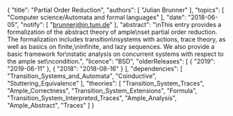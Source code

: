 {
    "title": "Partial Order Reduction",
    "authors": [
        "Julian Brunner"
    ],
    "topics": [
        "Computer science/Automata and formal languages"
    ],
    "date": "2018-06-05",
    "notify": [
        "brunnerj@in.tum.de"
    ],
    "abstract": "\nThis entry provides a formalization of the abstract theory of ample\nset partial order reduction. The formalization includes transition\nsystems with actions, trace theory, as well as basics on finite,\ninfinite, and lazy sequences. We also provide a basic framework for\nstatic analysis on concurrent systems with respect to the ample set\ncondition.",
    "licence": "BSD",
    "olderReleases": [
        {
            "2019": "2019-06-11"
        },
        {
            "2018": "2018-08-16"
        }
    ],
    "dependencies": [
        "Transition_Systems_and_Automata",
        "Coinductive",
        "Stuttering_Equivalence"
    ],
    "theories": [
        "Transition_System_Traces",
        "Ample_Correctness",
        "Transition_System_Extensions",
        "Formula",
        "Transition_System_Interpreted_Traces",
        "Ample_Analysis",
        "Ample_Abstract",
        "Traces"
    ]
}